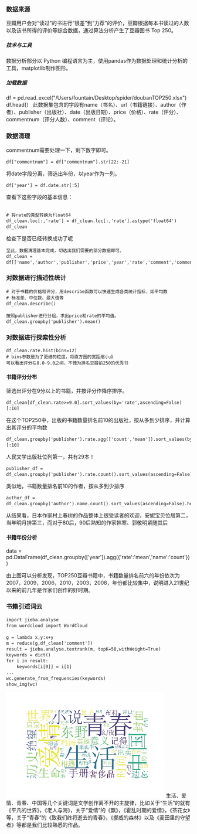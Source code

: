 ### 数据来源

豆瓣用户会对“读过”的书进行“很差”到“力荐”的评价，豆瓣根据每本书读过的人数以及该书所得的评价等综合数据，通过算法分析产生了豆瓣图书 Top 250。

##### 技术与工具

数据分析部分以 Python 编程语言为主，使用pandas作为数据处理和统计分析的工具，matplotlib制作图形。

##### 加载数据

df = pd.read_excel("/Users/fountain/Desktop/spider/doubanTOP250.xlsx")
df.head(）
此数据集包含的字段有name（书名）、url（书籍链接）、author（作者）、publisher（出版社）、date（出版日期）、price（价格）、rate（评分）、commentnum（评分人数）、comment（评论）。

### 数据清理

commentnum需要处理一下，剩下数字即可。
```
df["commentnum"] = df["commentnum"].str[22:-21]
```
将date字段分离，筛选出年份，以year作为一列。
```
df['year'] = df.date.str[:5]
```

查看下这些字段的基本信息：

```

# 将rate的类型转换为float64
df_clean.loc[:,'rate'] = df_clean.loc[:,'rate'].astype('float64')
df_clean
```

检查下是否已经转换成功了呢

```
至此，数据清理基本完成，切选出我们需要的部分数据即可。
df_clean = df[['name','author','publisher','price','year','rate','comment','commentnum']]
```

### 对数据进行描述性统计

```
# 对于书籍的价格和评分，用describe函数可以快速生成各类统计指标，如平均数
# 标准差、中位数、最大值等
df_clean.describe()

按照publisher进行分组，求出price和rate的平均值。
df_clean.groupby('publisher').mean()
```

### 对数据进行探索性分析

```
df_clean.rate.hist(bins=12)
# bins参数是为了更细的粒度，将直方图的宽距缩小点
可以看出评分在8.0-9.0之间，不愧为排名豆瓣前250的优秀书
```

#### 书籍评分分布
筛选出评分在9分以上的书籍，并按评分作降序排序。
```
df_clean[df_clean.rate>=9.0].sort_values(by='rate',ascending=False)[:10]
```

在这个TOP250中，出版的书籍数量排名前10的出版社，按从多到少排序，并计算出其评分的平均数
```
df_clean.groupby('publisher').rate.agg(['count','mean']).sort_values(by='count',ascending=False)[:10]
```
人民文学出版社位列第一，共有29本！

```
publisher_df = df_clean.groupby('publisher').rate.count().sort_values(ascending=False).head(20)
```

类似地，书籍数量排名前10的作者，按从多到少排序
```
author_df = df_clean.groupby('author').name.count().sort_values(ascending=False).head(20)
```

从结果看，日本作家村上春树的作品整体上很受读者的欢迎，安妮宝贝位居第二，当年明月排第三，而对于80后，90后熟知的作家韩寒、郭敬明紧随其后


#### 书籍年份分析
data = pd.DataFrame(df_clean.groupby(['year']).agg({'rate':'mean','name':'count'}))


由上图可以分析发现，TOP250豆瓣书籍中，书籍数量排名前六的年份依次为2007，2009，2006，2010，2003，2008，年份都比较集中，说明进入21世纪以来的前几年是作家们创作的好时期。

### 书籍引述词云

```
import jieba.analyse
from wordcloud import WordCloud

g = lambda x,y:x+y
m = reduce(g,df_clean['comment'])
result = jieba.analyse.textrank(m, topK=50,withWeight=True)
keywords = dict()
for i in result:
    keywords[i[0]] = i[1]
...
wc.generate_from_frequencies(keywords)
show_img(wc)
```
![image](https://github.com/Hefountain/Analysis-Project/raw/master/ciyun.jpg)
生活、爱情、青春、中国等几个关键词是文学创作离不开的主旋律，比如关于“生活”的就有《平凡的世界》，《老人与海》，关于“爱情”的《飘》，《霍乱时期的爱情》，《茶花女》等，关于“青春”的《致我们终将逝去的青春》，《挪威的森林》以及《麦田里的守望者》等都是我们比较熟悉的作品。
